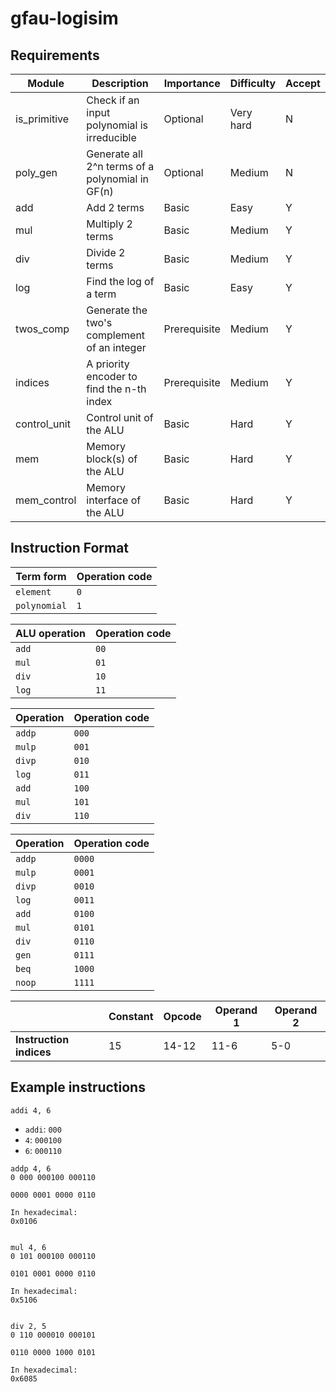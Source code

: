 # gfau-logisim

## Requirements

|Module|Description|Importance|Difficulty|Accept|
|------|----------|------|------|------|
|is_primitive|Check if an input polynomial is irreducible|Optional|Very hard|N|
|poly_gen|Generate all 2^n terms of a polynomial in GF(n)|Optional|Medium|N|
|add|Add 2 terms|Basic|Easy|Y|
|mul|Multiply 2 terms|Basic|Medium|Y|
|div|Divide 2 terms|Basic|Medium|Y|
|log|Find the log of a term|Basic|Easy|Y|
|twos_comp|Generate the two's complement of an integer|Prerequisite|Medium|Y|
|indices|A priority encoder to find the n-th index|Prerequisite|Medium|Y|
|control_unit|Control unit of the ALU|Basic|Hard|Y|
|mem|Memory block(s) of the ALU|Basic|Hard|Y|
|mem_control|Memory interface of the ALU|Basic|Hard|Y|

## Instruction Format

|Term form|Operation code|
|---------|--------------|
|`element`|`0`|
|`polynomial`|`1`|

|ALU operation|Operation code|
|-------------|--------------|
|`add`|`00`|
|`mul`|`01`|
|`div`|`10`|
|`log`|`11`|

|Operation|Operation code|
|---------|--------------|
|`addp`|`000`|
|`mulp`|`001`|
|`divp`|`010`|
|`log`|`011`|
|`add`|`100`|
|`mul`|`101`|
|`div`|`110`|

|Operation|Operation code|
|---------|--------------|
|`addp`|`0000`|
|`mulp`|`0001`|
|`divp`|`0010`|
|`log`|`0011`|
|`add`|`0100`|
|`mul`|`0101`|
|`div`|`0110`|
|`gen`|`0111`|
|`beq`|`1000`|
|`noop`|`1111`|

||Constant|Opcode|Operand 1|Operand 2|
|-|--------|------|---------|---------|
|__Instruction indices__|15|14-12|11-6|5-0|

## Example instructions

`addi 4, 6`
- `addi`: `000`
- `4`: `000100`
- `6`: `000110`

```
addp 4, 6
0 000 000100 000110

0000 0001 0000 0110

In hexadecimal:
0x0106


mul 4, 6
0 101 000100 000110

0101 0001 0000 0110

In hexadecimal:
0x5106


div 2, 5
0 110 000010 000101

0110 0000 1000 0101

In hexadecimal:
0x6085

```

